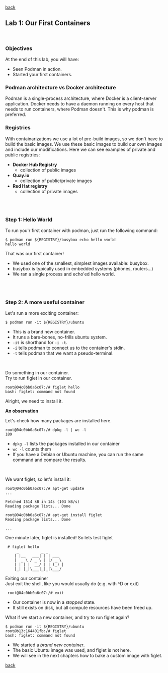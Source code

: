 [back](container_workshop.md)
## Lab 1: Our First Containers

<br />

### Objectives

At the end of this lab, you will have:

- Seen Podman in action.
- Started your first containers.

### Podman architecture vs Docker architecture
Podman is a single-process architecture, where Docker is a client-server application.
Docker needs to have a daemon running on every host that needs to run containers, where Podman doesn't. This is why podman is preferred.

### Registries
With containarizations we use a lot of pre-build images, so we don't have to build the basic images. We use these basic images to build our own images and include our modifications. Here we can see examples of private and public registries:
 
- **Docker Hub Registry**
  - collection of public images
- **Quay.io** 
  - collection of public/private images
- **Red Hat registry**
  - collection of private images

<br />
<br />

### **Step 1:** Hello World

To run you'r first container with podman, just run the following command:
```
$ podman run ${REGISTRY}/busybox echo hello world
hello world
```
That was our first container!

- We used one of the smallest, simplest images available: busybox.
- busybox is typically used in embedded systems (phones, routers...)
- We ran a single process and echo'ed hello world.

<br />
<br />

### **Step 2:** A more useful container

Let's run a more exciting container:
```
$ podman run -it ${REGISTRY}/ubuntu
```
- This is a brand new container.
- It runs a bare-bones, no-frills ubuntu system.
- `-it` is shorthand for `-i -t`.
- `-i` tells podman to connect us to the container's stdin.
- `-t` tells podman that we want a pseudo-terminal.

<br />

Do something in our container.\
Try to run figlet in our container.
```
root@04c0bb0a6c07:/# figlet hello
bash: figlet: command not found
```
Alright, we need to install it.

**An observation**

Let's check how many packages are installed here.
```
root@04c0bb0a6c07:/# dpkg -l | wc -l 
189
```
- `dpkg -l` lists the packages installed in our container
- `wc -l` counts them
- If you have a Debian or Ubuntu machine, you can run the same command and compare the results.

<br />

We want figlet, so let's install it:
```
root@04c0bb0a6c07:/# apt-get update
...

Fetched 1514 kB in 14s (103 kB/s) 
Reading package lists... Done

root@04c0bb0a6c07:/# apt-get install figlet
Reading package lists... Done

...
```
One minute later, figlet is installed! So lets test figlet
```
 # figlet hello
     _          _ _
    | |__   ___| | | ___
    |  _ \ / _ \ | |/ _ \
    | | | |  __/ | | (_) |
    |_| |_|\___|_|_|\___/
```

Exiting our container\
Just exit the shell, like you would usually do
(e.g. with ^D or exit)
```
 root@04c0bb0a6c07:/# exit
```
-   Our container is now in a *stopped* state.
-   It still exists on disk, but all compute resources have been freed up.

What if we start a new container, and try to run figlet again?
```
$ podman run -it ${REGISTRY}/ubuntu 
root@b13c164401fb:/# figlet 
bash: figlet: command not found
```
-   We started a *brand new container*.
-   The basic Ubuntu image was used, and figlet is not here.
-   We will see in the next chapters how to bake a custom image with figlet.

[back](container_workshop.md)
